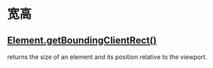 # 宽高

## [Element.getBoundingClientRect()](https://developer.mozilla.org/en-US/docs/Web/API/Element/getBoundingClientRect)

returns the size of an element and its position relative to the viewport.
